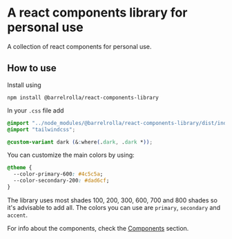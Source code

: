 # A react components library for personal use

A collection of react components for personal use.

## How to use

Install using

```
npm install @barrelrolla/react-components-library
```

In your `.css` file add

```css
@import "../node_modules/@barrelrolla/react-components-library/dist/index.css";
@import "tailwindcss";

@custom-variant dark (&:where(.dark, .dark *));
```

You can customize the main colors by using:

```css
@theme {
  --color-primary-600: #4c5c5a;
  --color-secondary-200: #dad6cf;
}
```

The library uses most shades 100, 200, 300, 600, 700 and 800 shades so it's advisable to add all. The colors you can use are `primary`, `secondary` and `accent`.

For info about the components, check the [Components](https://github.com/Barrelrolla/react-components-library/tree/main/lib/README.md) section.
